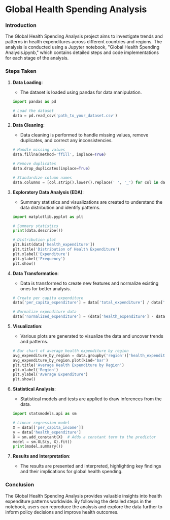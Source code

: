 # Global Health Spending Analysis

### Introduction

The Global Health Spending Analysis project aims to investigate trends and patterns in health expenditures across different countries and regions. The analysis is conducted using a Jupyter notebook, "Global Health Spending Analysis.ipynb," which contains detailed steps and code implementations for each stage of the analysis.

### Steps Taken

1. **Data Loading**:
   - The dataset is loaded using pandas for data manipulation.

    ```python
    import pandas as pd

    # Load the dataset
    data = pd.read_csv('path_to_your_dataset.csv')
    ```

2. **Data Cleaning**:
   - Data cleaning is performed to handle missing values, remove duplicates, and correct any inconsistencies.

    ```python
    # Handle missing values
    data.fillna(method='ffill', inplace=True)

    # Remove duplicates
    data.drop_duplicates(inplace=True)

    # Standardize column names
    data.columns = [col.strip().lower().replace(' ', '_') for col in data.columns]
    ```

3. **Exploratory Data Analysis (EDA)**:
   - Summary statistics and visualizations are created to understand the data distribution and identify patterns.

    ```python
    import matplotlib.pyplot as plt

    # Summary statistics
    print(data.describe())

    # Distribution plot
    plt.hist(data['health_expenditure'])
    plt.title('Distribution of Health Expenditure')
    plt.xlabel('Expenditure')
    plt.ylabel('Frequency')
    plt.show()
    ```

4. **Data Transformation**:
   - Data is transformed to create new features and normalize existing ones for better analysis.

    ```python
    # Create per capita expenditure
    data['per_capita_expenditure'] = data['total_expenditure'] / data['population']

    # Normalize expenditure data
    data['normalized_expenditure'] = (data['health_expenditure'] - data['health_expenditure'].mean()) / data['health_expenditure'].std()
    ```

5. **Visualization**:
   - Various plots are generated to visualize the data and uncover trends and patterns.

    ```python
    # Bar chart of average health expenditure by region
    avg_expenditure_by_region = data.groupby('region')['health_expenditure'].mean()
    avg_expenditure_by_region.plot(kind='bar')
    plt.title('Average Health Expenditure by Region')
    plt.xlabel('Region')
    plt.ylabel('Average Expenditure')
    plt.show()
    ```

6. **Statistical Analysis**:
   - Statistical models and tests are applied to draw inferences from the data.

    ```python
    import statsmodels.api as sm

    # Linear regression model
    X = data[['per_capita_income']]
    y = data['health_expenditure']
    X = sm.add_constant(X)  # Adds a constant term to the predictor
    model = sm.OLS(y, X).fit()
    print(model.summary())
    ```

7. **Results and Interpretation**:
   - The results are presented and interpreted, highlighting key findings and their implications for global health spending.


### Conclusion

The Global Health Spending Analysis provides valuable insights into health expenditure patterns worldwide. By following the detailed steps in the notebook, users can reproduce the analysis and explore the data further to inform policy decisions and improve health outcomes.

